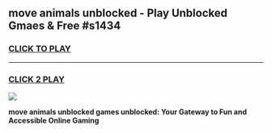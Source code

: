 
## move animals unblocked - Play Unblocked Gmaes & Free #s1434
<h3>
<a href="https://news.freeplayer.one?title=move_animals_unblocked&ref=24F">CLICK TO PLAY</a></h3>
<hr>

<h3>
<a href="https://news.freeplayer.one?title=move_animals_unblocked&ref=24F">CLICK 2 PLAY</a>
  
</h3>

<a href="https://news.freeplayer.one?title=move_animals_unblocked&ref=24F/"><img src="https://clearcache.store/games.png"></a>


**move animals unblocked games unblocked: Your Gateway to Fun and Accessible Online Gaming**
